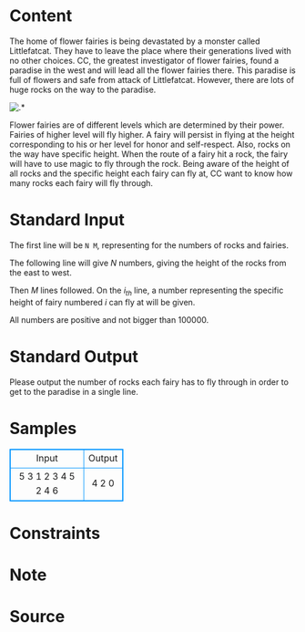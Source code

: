 
# Content

The home of flower fairies is being devastated by a monster called Littlefatcat. They have to leave the place where their generations lived with no other choices. CC, the greatest investigator of flower fairies, found a paradise in the west and will lead all the flower fairies there. This paradise is full of flowers and safe from attack of Littlefatcat. However, there are lots of huge rocks on the way to the paradise.

![.*](/source/lutece/fly-through/img/aHR0cHM6Ly9hY20udWVzdGMuZWR1LmNuL21lZGlhL2ltYWdlL3Byb2JsZW0vMTAwLzIwMTQwMTI5MDAxODQ1ODkzMy5wbmc=.png)

Flower fairies are of different levels which are determined by their power. Fairies of higher level will fly higher. A fairy will persist in flying at the height corresponding to his or her level for honor and self-respect. Also, rocks on the way have specific height. When the route of a fairy hit a rock, the fairy will have to use magic to fly through the rock.
Being aware of the height of all rocks and the specific height each fairy can fly at, CC want to know how many rocks each fairy will fly through.

# Standard Input

The first line will be `N M`, representing for the numbers of rocks and fairies. 

The following line will give $N$ numbers, giving the height of the rocks from the east to west.

Then $M$ lines followed. On the $i_{th}$ line, a number representing the specific height of fairy numbered $i$ can fly at will be given.

All numbers are positive and not bigger than $100000$.

# Standard Output

Please output the number of rocks each fairy has to fly through in order to get to the paradise in a single line.

# Samples

<style>
        table,table tr th, table tr td { border:1px solid #0094ff; }
        table { width: 200px; min-height: 25px; line-height: 25px; text-align: center; border-collapse: collapse;}   
    </style>
<table>
	<tr>
		<td>Input</td>
		<td>Output</td>
	</tr>
<tr><td>5 3
1 2 3 4 5
2
4
6</td><td>4
2
0</td></tr></table>


# Constraints



# Note



# Source


